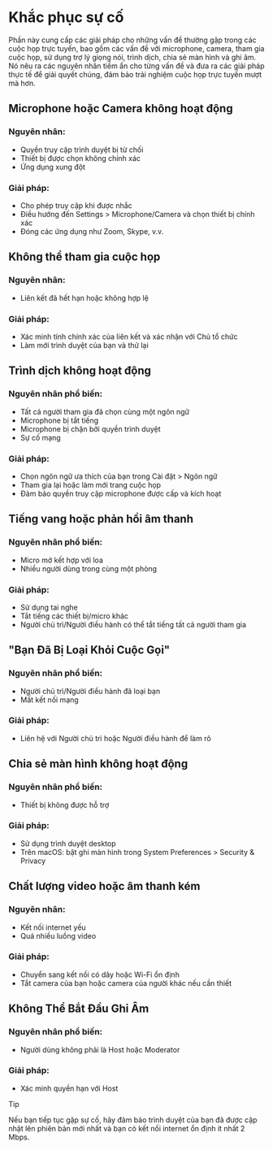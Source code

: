 # Khắc phục sự cố

Phần này cung cấp các giải pháp cho những vấn đề thường gặp trong các cuộc họp trực tuyến, bao gồm các vấn đề với microphone, camera, tham gia cuộc họp, sử dụng trợ lý giọng nói, trình dịch, chia sẻ màn hình và ghi âm. Nó nêu ra các nguyên nhân tiềm ẩn cho từng vấn đề và đưa ra các giải pháp thực tế để giải quyết chúng, đảm bảo trải nghiệm cuộc họp trực tuyến mượt mà hơn.

## Microphone hoặc Camera không hoạt động

### Nguyên nhân:

- Quyền truy cập trình duyệt bị từ chối
- Thiết bị được chọn không chính xác
- Ứng dụng xung đột

### Giải pháp:

- Cho phép truy cập khi được nhắc
- Điều hướng đến Settings > Microphone/Camera và chọn thiết bị chính xác
- Đóng các ứng dụng như Zoom, Skype, v.v.

## Không thể tham gia cuộc họp

### Nguyên nhân:

- Liên kết đã hết hạn hoặc không hợp lệ

### Giải pháp:

- Xác minh tính chính xác của liên kết và xác nhận với Chủ tổ chức
- Làm mới trình duyệt của bạn và thử lại

## Trình dịch không hoạt động

### Nguyên nhân phổ biến:

- Tất cả người tham gia đã chọn cùng một ngôn ngữ
- Microphone bị tắt tiếng
- Microphone bị chặn bởi quyền trình duyệt
- Sự cố mạng

### Giải pháp:

- Chọn ngôn ngữ ưa thích của bạn trong Cài đặt > Ngôn ngữ
- Tham gia lại hoặc làm mới trang cuộc họp
- Đảm bảo quyền truy cập microphone được cấp và kích hoạt

## Tiếng vang hoặc phản hồi âm thanh

### Nguyên nhân phổ biến:

- Micro mở kết hợp với loa
- Nhiều người dùng trong cùng một phòng

### Giải pháp:

- Sử dụng tai nghe
- Tắt tiếng các thiết bị/micro khác
- Người chủ trì/Người điều hành có thể tắt tiếng tất cả người tham gia

## "Bạn Đã Bị Loại Khỏi Cuộc Gọi"

### Nguyên nhân phổ biến:

- Người chủ trì/Người điều hành đã loại bạn
- Mất kết nối mạng

### Giải pháp:

- Liên hệ với Người chủ trì hoặc Người điều hành để làm rõ

## Chia sẻ màn hình không hoạt động

### Nguyên nhân phổ biến:

- Thiết bị không được hỗ trợ

### Giải pháp:

- Sử dụng trình duyệt desktop
- Trên macOS: bật ghi màn hình trong System Preferences > Security & Privacy

## Chất lượng video hoặc âm thanh kém

### Nguyên nhân:

- Kết nối internet yếu
- Quá nhiều luồng video

### Giải pháp:

- Chuyển sang kết nối có dây hoặc Wi-Fi ổn định
- Tắt camera của bạn hoặc camera của người khác nếu cần thiết

## Không Thể Bắt Đầu Ghi Âm

### Nguyên nhân phổ biến:

- Người dùng không phải là Host hoặc Moderator

### Giải pháp:

- Xác minh quyền hạn với Host

> [!TIP]
> Nếu bạn tiếp tục gặp sự cố, hãy đảm bảo trình duyệt của bạn đã được cập nhật lên phiên bản mới nhất và bạn có kết nối internet ổn định ít nhất 2 Mbps.